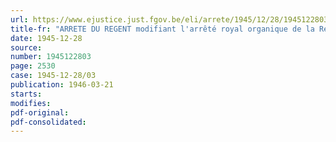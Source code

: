 ```yaml
---
url: https://www.ejustice.just.fgov.be/eli/arrete/1945/12/28/1945122803/justel
title-fr: "ARRETE DU REGENT modifiant l'arrêté royal organique de la Régie du Travail pénitentiaire, en date du 3 novembre 1931"
date: 1945-12-28
source:
number: 1945122803
page: 2530
case: 1945-12-28/03
publication: 1946-03-21
starts:
modifies:
pdf-original:
pdf-consolidated:
---
```


